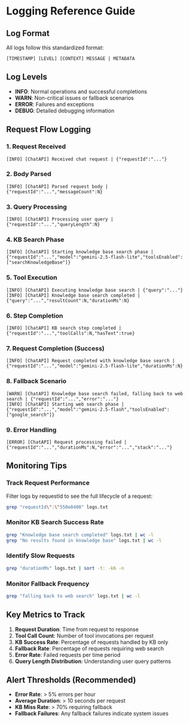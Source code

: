 # Logging Reference Guide

## Log Format

All logs follow this standardized format:

```
[TIMESTAMP] [LEVEL] [CONTEXT] MESSAGE | METADATA
```

## Log Levels

- **INFO**: Normal operations and successful completions
- **WARN**: Non-critical issues or fallback scenarios
- **ERROR**: Failures and exceptions
- **DEBUG**: Detailed debugging information

## Request Flow Logging

### 1. Request Received

```
[INFO] [ChatAPI] Received chat request | {"requestId":"..."}
```

### 2. Body Parsed

```
[INFO] [ChatAPI] Parsed request body | {"requestId":"...","messageCount":N}
```

### 3. Query Processing

```
[INFO] [ChatAPI] Processing user query | {"requestId":"...","queryLength":N}
```

### 4. KB Search Phase

```
[INFO] [ChatAPI] Starting knowledge base search phase | {"requestId":"...","model":"gemini-2.5-flash-lite","toolsEnabled":["searchKnowledgeBase"]}
```

### 5. Tool Execution

```
[INFO] [ChatAPI] Executing knowledge base search | {"query":"..."}
[INFO] [ChatAPI] Knowledge base search completed | {"query":"...","resultCount":N,"durationMs":N}
```

### 6. Step Completion

```
[INFO] [ChatAPI] KB search step completed | {"requestId":"...","toolCalls":N,"hasText":true}
```

### 7. Request Completion (Success)

```
[INFO] [ChatAPI] Request completed with knowledge base search | {"requestId":"...","model":"gemini-2.5-flash-lite","durationMs":N}
```

### 8. Fallback Scenario

```
[WARN] [ChatAPI] Knowledge base search failed, falling back to web search | {"requestId":"...","error":"..."}
[INFO] [ChatAPI] Starting web search phase | {"requestId":"...","model":"gemini-2.5-flash","toolsEnabled":["google_search"]}
```

### 9. Error Handling

```
[ERROR] [ChatAPI] Request processing failed | {"requestId":"...","durationMs":N,"error":"...","stack":"..."}
```

## Monitoring Tips

### Track Request Performance

Filter logs by requestId to see the full lifecycle of a request:

```bash
grep "requestId\":\"550e8400" logs.txt
```

### Monitor KB Search Success Rate

```bash
grep "Knowledge base search completed" logs.txt | wc -l
grep "No results found in knowledge base" logs.txt | wc -l
```

### Identify Slow Requests

```bash
grep "durationMs" logs.txt | sort -t: -k6 -n
```

### Monitor Fallback Frequency

```bash
grep "falling back to web search" logs.txt | wc -l
```

## Key Metrics to Track

1. **Request Duration**: Time from request to response
2. **Tool Call Count**: Number of tool invocations per request
3. **KB Success Rate**: Percentage of requests handled by KB only
4. **Fallback Rate**: Percentage of requests requiring web search
5. **Error Rate**: Failed requests per time period
6. **Query Length Distribution**: Understanding user query patterns

## Alert Thresholds (Recommended)

- **Error Rate**: > 5% errors per hour
- **Average Duration**: > 10 seconds per request
- **KB Miss Rate**: > 70% requiring fallback
- **Fallback Failures**: Any fallback failures indicate system issues

